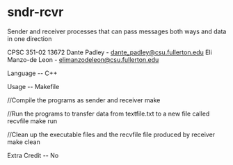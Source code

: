 # sndr-rcvr
Sender and receiver processes that can pass messages both ways and data in one direction

CPSC 351-02 13672
Dante Padley - dante_padley@csu.fullerton.edu
Eli Manzo-de Leon - elimanzodeleon@csu.fullerton.edu

Language -- C++

Usage -- Makefile

//Compile the programs as sender and receiver
make

//Run the programs to transfer data from textfile.txt to a new file called recvfile
make run

//Clean up the executable files and the recvfile file produced by receiver
make clean

Extra Credit -- No

